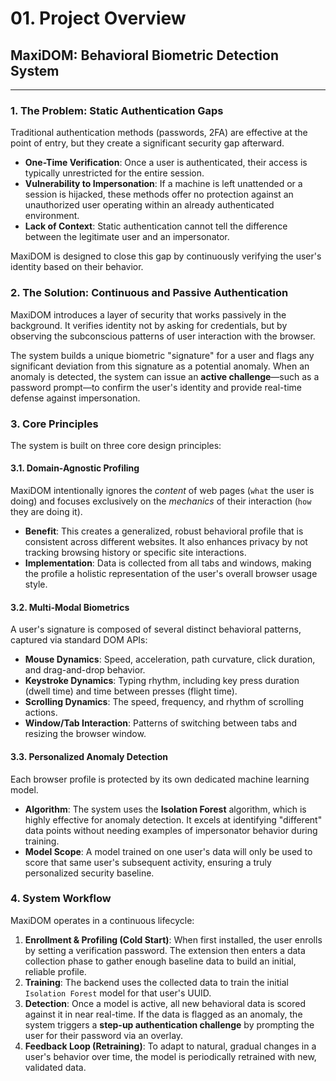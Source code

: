 # 01. Project Overview

## MaxiDOM: Behavioral Biometric Detection System

---

### 1. The Problem: Static Authentication Gaps

Traditional authentication methods (passwords, 2FA) are effective at the point of entry, but they create a significant security gap afterward.

-   **One-Time Verification**: Once a user is authenticated, their access is typically unrestricted for the entire session.
-   **Vulnerability to Impersonation**: If a machine is left unattended or a session is hijacked, these methods offer no protection against an unauthorized user operating within an already authenticated environment.
-   **Lack of Context**: Static authentication cannot tell the difference between the legitimate user and an impersonator.

MaxiDOM is designed to close this gap by continuously verifying the user's identity based on their behavior.

### 2. The Solution: Continuous and Passive Authentication

MaxiDOM introduces a layer of security that works passively in the background. It verifies identity not by asking for credentials, but by observing the subconscious patterns of user interaction with the browser.

The system builds a unique biometric "signature" for a user and flags any significant deviation from this signature as a potential anomaly. When an anomaly is detected, the system can issue an **active challenge**—such as a password prompt—to confirm the user's identity and provide real-time defense against impersonation.

### 3. Core Principles

The system is built on three core design principles:

#### 3.1. Domain-Agnostic Profiling

MaxiDOM intentionally ignores the *content* of web pages (`what` the user is doing) and focuses exclusively on the *mechanics* of their interaction (`how` they are doing it).

-   **Benefit**: This creates a generalized, robust behavioral profile that is consistent across different websites. It also enhances privacy by not tracking browsing history or specific site interactions.
-   **Implementation**: Data is collected from all tabs and windows, making the profile a holistic representation of the user's overall browser usage style.

#### 3.2. Multi-Modal Biometrics

A user's signature is composed of several distinct behavioral patterns, captured via standard DOM APIs:

-   **Mouse Dynamics**: Speed, acceleration, path curvature, click duration, and drag-and-drop behavior.
-   **Keystroke Dynamics**: Typing rhythm, including key press duration (dwell time) and time between presses (flight time).
-   **Scrolling Dynamics**: The speed, frequency, and rhythm of scrolling actions.
-   **Window/Tab Interaction**: Patterns of switching between tabs and resizing the browser window.

#### 3.3. Personalized Anomaly Detection

Each browser profile is protected by its own dedicated machine learning model.

-   **Algorithm**: The system uses the **Isolation Forest** algorithm, which is highly effective for anomaly detection. It excels at identifying "different" data points without needing examples of impersonator behavior during training.
-   **Model Scope**: A model trained on one user's data will only be used to score that same user's subsequent activity, ensuring a truly personalized security baseline.

### 4. System Workflow

MaxiDOM operates in a continuous lifecycle:

1.  **Enrollment & Profiling (Cold Start)**: When first installed, the user enrolls by setting a verification password. The extension then enters a data collection phase to gather enough baseline data to build an initial, reliable profile.
2.  **Training**: The backend uses the collected data to train the initial `Isolation Forest` model for that user's UUID.
3.  **Detection**: Once a model is active, all new behavioral data is scored against it in near real-time. If the data is flagged as an anomaly, the system triggers a **step-up authentication challenge** by prompting the user for their password via an overlay.
4.  **Feedback Loop (Retraining)**: To adapt to natural, gradual changes in a user's behavior over time, the model is periodically retrained with new, validated data.